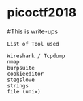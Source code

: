 # picoctf2018
#This is write-ups

```
List of Tool used 

Wireshark / Tcpdump 
nmap
burpsuite
cookieeditor
stegslove
strings
file (unix)

```

